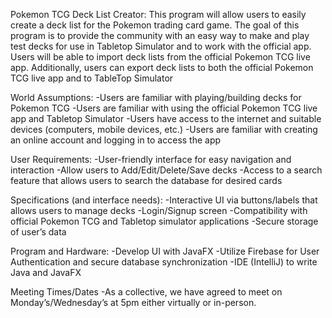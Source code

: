 Pokemon TCG Deck List Creator:
This program will allow users to easily create a deck list for the Pokemon trading card game. The goal of this program is to provide the community with an easy way to make and play test decks for use in Tabletop Simulator 
and to work with the official app. Users will be able to import deck lists from the official Pokemon TCG live app. Additionally, users can export deck lists to both the official Pokemon TCG live app and to TableTop Simulator

World Assumptions: 
-Users are familiar with playing/building decks for Pokemon TCG
-Users are familiar with using the official Pokemon TCG live app and Tabletop Simulator
-Users have access to the internet and suitable devices (computers, mobile devices, etc.)
-Users are familiar with creating an online account and logging in to access the app

User Requirements: 
-User-friendly interface for easy navigation and interaction
-Allow users to Add/Edit/Delete/Save decks
-Access to a search feature that allows users to search the database for desired cards

Specifications (and interface needs): 
-Interactive UI via buttons/labels that allows users to manage decks
-Login/Signup screen
-Compatibility with official Pokemon TCG and Tabletop simulator applications
-Secure storage of user’s data

Program and Hardware: 
-Develop UI with JavaFX
-Utilize Firebase for User Authentication and secure database synchronization
-IDE (IntelliJ) to write Java and JavaFX

Meeting Times/Dates
-As a collective, we have agreed to meet on Monday’s/Wednesday’s at 5pm either virtually or in-person.
